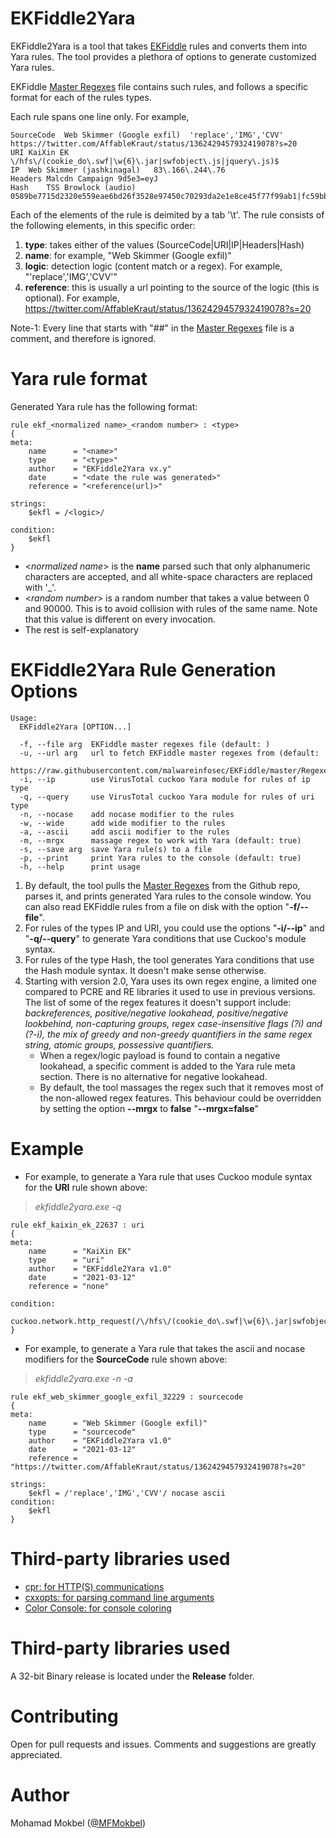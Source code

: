 # EKFiddle2Yara
EKFiddle2Yara is a tool that takes [EKFiddle](https://github.com/malwareinfosec/EKFiddle) rules and converts them into Yara rules. The tool provides a plethora of options to generate customized Yara rules.

EKFiddle [Master Regexes](https://raw.githubusercontent.com/malwareinfosec/EKFiddle/master/Regexes/MasterRegexes.txt) file contains such rules, and follows a specific format for each of the rules types.

Each rule spans one line only. For example,

```
SourceCode	Web Skimmer (Google exfil)	'replace','IMG','CVV'	https://twitter.com/AffableKraut/status/1362429457932419078?s=20
URI	KaiXin EK	\/hfs\/(cookie_do\.swf|\w{6}\.jar|swfobject\.js|jquery\.js)$
IP	Web Skimmer (jashkinagal)	83\.166\.244\.76
Headers	Malcdn Campaign	9d5e3=eyJ
Hash	TSS Browlock (audio)	0589be7715d2320e559eae6bd26f3528e97450c70293da2e1e8ce45f77f99ab1|fc59bbb18f923747b9cd3f3b23537ff09c5ad2fdfc1505a4800a3f269a234e65|d6e8aff6202436d3d2c56f686ad04680f2e5afd6ac0e1e0911772e28f2471ad2
```

Each of the elements of the rule is deimited by a tab '\t'. The rule consists of the following elements, in this specific order:

1. **type**: takes either of the values (SourceCode|URI|IP|Headers|Hash)
2. **name**: for example, "Web Skimmer (Google exfil)"
3. **logic**: detection logic (content match or a regex). For example, "'replace','IMG','CVV'"
5. **reference**: this is usually a url pointing to the source of the logic (this is optional). For example, https://twitter.com/AffableKraut/status/1362429457932419078?s=20

Note-1: Every line that starts with "##" in the [Master Regexes](https://raw.githubusercontent.com/malwareinfosec/EKFiddle/master/Regexes/MasterRegexes.txt) file is a comment, and therefore is ignored.

# Yara rule format
Generated Yara rule has the following format:

```yara
rule ekf_<normalized name>_<random number> : <type>
{
meta:
	name      = "<name>"
	type      = "<type>"
	author    = "EKFiddle2Yara vx.y"
	date      = "<date the rule was generated>"
	reference = "<reference(url)>"

strings:
	$ekfl = /<logic>/

condition:
	$ekfl
}
```
* <*normalized name*> is the **name** parsed such that only alphanumeric characters are accepted, and all white-space characters are replaced with '_'.
* <*random number*> is a random number that takes a value between 0 and 90000. This is to avoid collision with rules of the same name. Note that this value is different on every invocation.
* The rest is self-explanatory

# EKFiddle2Yara Rule Generation Options

```
Usage:
  EKFiddle2Yara [OPTION...]

  -f, --file arg  EKFiddle master regexes file (default: )
  -u, --url arg   url to fetch EKFiddle master regexes from (default:
                  https://raw.githubusercontent.com/malwareinfosec/EKFiddle/master/Regexes/MasterRegexes.txt)
  -i, --ip        use VirusTotal cuckoo Yara module for rules of ip type
  -q, --query     use VirusTotal cuckoo Yara module for rules of uri type
  -n, --nocase    add nocase modifier to the rules
  -w, --wide      add wide modifier to the rules
  -a, --ascii     add ascii modifier to the rules
  -m, --mrgx      massage regex to work with Yara (default: true)
  -s, --save arg  save Yara rule(s) to a file
  -p, --print     print Yara rules to the console (default: true)
  -h, --help      print usage
  ```
1. By default, the tool pulls the [Master Regexes](https://raw.githubusercontent.com/malwareinfosec/EKFiddle/master/Regexes/MasterRegexes.txt) from the Github repo, parses it, and prints generated Yara rules to the console window. You can also read EKFiddle rules from a file on disk with the option "**-f/--file**".
2. For rules of the types IP and URI, you could use the options "**-i/--ip**" and "**-q/--query**" to generate Yara conditions that use Cuckoo's module syntax.
3. For rules of the type Hash, the tool generates Yara conditions that use the Hash module syntax. It doesn't make sense otherwise.
4. Starting with version 2.0, Yara uses its own regex engine, a limited one compared to PCRE and RE libraries it used to use in previous versions. The list of some of the regex features it doesn't support include: *backreferences, positive/negative lookahead, positive/negative lookbehind, non-capturing groups, regex case-insensitive flags (?i) and (?-i), the mix of greedy and non-greedy quantifiers in the same regex string, atomic groups, possessive quantifiers.*
   * When a regex/logic payload is found to contain a negative lookahead, a specific comment is added to the Yara rule meta section. There is no alternative for negative lookahead.
   * By default, the tool massages the regex such that it removes most of the non-allowed regex features. This behaviour could be overridden by setting the option **--mrgx** to **false** "**--mrgx=false**"

# Example

- For example, to generate a Yara rule that uses Cuckoo module syntax for the **URI** rule shown above:

> *ekfiddle2yara.exe -q*

```yara
rule ekf_kaixin_ek_22637 : uri
{
meta:
	name      = "KaiXin EK"
	type      = "uri"
	author    = "EKFiddle2Yara v1.0"
	date      = "2021-03-12"
	reference = "none"

condition:
	cuckoo.network.http_request(/\/hfs\/(cookie_do\.swf|\w{6}\.jar|swfobject\.js|jquery\.js)$/)
}
```
- For example, to generate a Yara rule that takes the ascii and nocase modifiers for the **SourceCode** rule shown above:

> *ekfiddle2yara.exe -n -a*

```yara
rule ekf_web_skimmer_google_exfil_32229 : sourcecode
{
meta:
	name      = "Web Skimmer (Google exfil)"
	type      = "sourcecode"
	author    = "EKFiddle2Yara v1.0"
	date      = "2021-03-12"
	reference = "https://twitter.com/AffableKraut/status/1362429457932419078?s=20"

strings:
	$ekfl = /'replace','IMG','CVV'/ nocase ascii
condition:
	$ekfl
}
```

# Third-party libraries used

- [cpr: for HTTP(S) communications](https://github.com/whoshuu/cpr)
- [cxxopts: for parsing command line arguments](https://github.com/jarro2783/cxxopts)
- [Color Console: for console coloring](https://github.com/imfl/color-console)
 
# Third-party libraries used

A 32-bit Binary release is located under the **Release** folder.

# Contributing

Open for pull requests and issues. Comments and suggestions are greatly appreciated.

# Author

Mohamad Mokbel ([@MFMokbel](https://twitter.com/MFMokbel))
